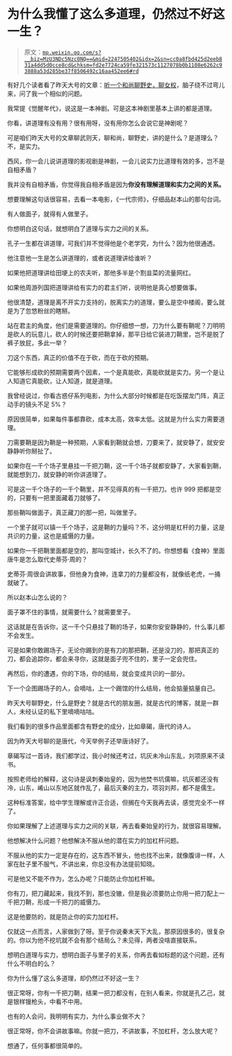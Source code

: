 # 为什么我懂了这么多道理，仍然过不好这一生？

> 原文：[`mp.weixin.qq.com/s?__biz=MzU3NDc5Nzc0NQ==&mid=2247505402&idx=2&sn=cc0a8fbd425d2eeb831a4dd5d0cce8cd&chksm=fd2e7724ca59fe321573c1127078b0b1108e6262c93888a53d285be37f8506492c16aa452ee6#rd`](http://mp.weixin.qq.com/s?__biz=MzU3NDc5Nzc0NQ==&mid=2247505402&idx=2&sn=cc0a8fbd425d2eeb831a4dd5d0cce8cd&chksm=fd2e7724ca59fe321573c1127078b0b1108e6262c93888a53d285be37f8506492c16aa452ee6#rd)

有好几个读者看了昨天大号的文章：[听一个和尚聊野史，聊女权](https://mp.weixin.qq.com/s?__biz=MzU0MjYwNDU2Mw==&mid=2247500033&idx=1&sn=31dbe8a5e317e70d9ea1ba9c8c35e85c&chksm=fb1aad7dcc6d246b7246b7c02cab10909f303d5f3a6a478fc9dfa7fb0b0373ea50b2aba6e5ce&token=2082670114&lang=zh_CN&scene=21#wechat_redirect)，脑子绕不过弯儿来，问了我一个相似的问题。

我常提《觉醒年代》，说这是一本神剧。可是这本神剧里基本上讲的都是道理。

你看，讲道理有没有用？很有用呀，没有用你怎么会说它是神剧呢？ 

可是咱们昨天大号的文章聊武则天，聊和尚，聊野史，讲的是什么？是道理么？不，是实力。

西风，你一会儿说讲道理的影视剧是神剧，一会儿说实力比道理有效的多，岂不是自相矛盾？ 

我并没有自相矛盾，你觉得我自相矛盾是因为**你没有理解道理和实力之间的关系。** 

想要理解这句话很容易，去看一本电影，《一代宗师》，仔细品赵本山的那句台词。 

有人做面子，就得有人做里子。

你想明白这句话，就想明白了道理与实力之间的关系。

孔子一生都在讲道理，可我们并不觉得他是个老学究，为什么？因为他很通透。 

他注意他一生是怎么讲道理的，或者说道理讲给谁听？ 

如果他把道理讲给田埂上的农夫听，那他多半是个割韭菜的流量网红。

如果他周游列国把道理讲给有实力的君主们听，说明他是真心想要做事。

他很清楚，道理是离不开实力支持的，脱离实力的道理，要么是空中楼阁，要么就是为了忽悠粉丝的瞎掰。

站在君主的角度，他们是需要道理的。你仔细想一想，刀为什么要有鞘呢？刀明明是砍人的玩意儿，砍人的时候还要把鞘拿掉，那平日给它装进刀鞘里，岂不是脱了裤子放屁，多此一举？ 

刀这个东西，真正的价值不在于砍，而在于砍的预期。

它能够形成砍的预期需要两个因素，一个是真能砍，真能砍就是实力。另一个是让人知道它真能砍，让人知道，就是道理。 

我曾经说过，你看古惑仔系列电影，为什么大部分时候都是在吃饭摆龙门阵，真正动手的镜头不足 5%？ 

原因很简单，如果每件事都靠砍，成本太高，效率太低。这就是为什么实力需要道理。

刀需要鞘是因为鞘是一种预期，人家看到鞘就会想，刀要来了，就安静了，就安安静静听你掰扯了。 

如果你在一千个场子里悬挂一千把刀鞘，这一千个场子就都安静了，大家看到鞘，就能想到刀，就安静的听你讲道理了。

可是这一千个场子的一千个鞘里，并不见得真的有一千把刀。也许 999 把都是空的，只要有一把里面藏着刀就够了。

那些鞘叫做面子，真正藏刀的那一把，叫做里子。 

一个里子就可以镇一千个场子，这是鞘的力量吗？不，这分明是杠杆的力量，这是共识的力量，这也是威慑的力量。 

如果你一千把鞘里面都是空的，那叫空城计，长久不了的。你想想看《食神》里面唐牛是怎么取代史蒂芬·周的？

史蒂芬·周很会讲故事，但他身为食神，连拿刀的力量都没有，就像纸老虎，一捅就破了。

所以赵本山怎么说的？

面子罩不住的事情，就需要什么？就需要里子。 

这话就是在告诉你，这一千个只悬挂了鞘的场子，如果你安安静静的，什么事儿都不会发生。 

可是如果你敢踢场子，无论你踢到的是有刀的那把鞘，还是没刀的，那把真正的刀，都会追踪你，都会来寻你，这就是面子兜不住的，里子一定会兜住。

再然后，你的遭遇，你的下场，你的结局，就会变成共识的一部分。 

下一个企图踢场子的人，会嘀咕，上一个踢馆的什么结局，他会掂量掂量自己。

昨天大号聊野史，什么是野史？就是古代的朋友圈，就是古代的博客，就是一群人，未经认证的私下里嘀嘀咕咕。 

我们看到的很多作品里面都含有野史的成分，比如章碣，唐代的诗人。

因为昨天大号聊的是唐代，今天举例子还举唐诗好了。

章碣写过一首诗，我们都学过，我小时候还考过，坑灰未冷山东乱，刘项原来不读书。

按照老师给的解释，这句诗是讽刺秦始皇的，因为他焚书坑儒嘛，坑灰都还没有冷，山东，崤山以东地区就作乱了，最后灭秦的主力，项羽刘邦，都不是儒生。

这种标准答案，给中学生理解或许正合适，但搁在今天我再去读，感觉完全不一样了。 

你如果理解了上述道理与实力之间的关联，再去看秦始皇的行为，就很容易理解。 

他想解决什么问题？他想解决不服从他的潜在实力的加杠杆问题。

不服从他的实力一定是存在的，这东西不冒头，他也找不出来，就像腹诽一样，人家在肚子里不服气，不讲出来，你总没有办法提前知晓。

可是他又不能不作为，怎么办呢？只能防止你加杠杆嘛。

你有刀，把刀藏起来，我找不到，那也没辙，但是我必须要防止你用一把刀配上一千把刀鞘，形成一千把刀的威慑力。

这是他要防的，就是防止你的实力加杠杆。

仅就这一点而言，人家做到了呀。至于你说秦末天下大乱，那原因很多的，很复杂的。你以为他不挖坑就不会有那个结局么？未见得，两者没啥直接联系。

想明白道理与实力，想明白面子与里子的关系，你再去看如标题的这个问题，还有什么不明白的么？ 

你为什么懂了这么多道理，却仍然过不好这一生？

很正常呀，你有一千把刀鞘，结果一把刀都没有，在别人看来，你就是孔乙己，就是银样镴枪头，中看不中用。

也有的人会问，我明明有实力，为什么事业做不大？

很正常呀，你不会讲故事嘛。你就一把刀，不讲故事，不加杠杆，怎么放大呢？

想通了，任何事都很简单的。